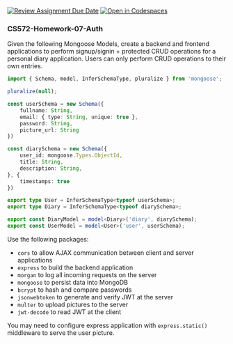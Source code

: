 [![Review Assignment Due Date](https://classroom.github.com/assets/deadline-readme-button-22041afd0340ce965d47ae6ef1cefeee28c7c493a6346c4f15d667ab976d596c.svg)](https://classroom.github.com/a/mTGnnNA6)
[![Open in Codespaces](https://classroom.github.com/assets/launch-codespace-2972f46106e565e64193e422d61a12cf1da4916b45550586e14ef0a7c637dd04.svg)](https://classroom.github.com/open-in-codespaces?assignment_repo_id=17451259)
### CS572-Homework-07-Auth
Given the following Mongoose Models, create a backend and frontend applications to perform signup/signin + protected CRUD operations for a personal diary application. Users can only perform CRUD operations to their own entries.
```typescript
import { Schema, model, InferSchemaType, pluralize } from 'mongoose';

pluralize(null);

const userSchema = new Schema({
    fullname: String,
    email: { type: String, unique: true },
    password: String,
    picture_url: String
})

const diarySchema = new Schema({
    user_id: mongoose.Types.ObjectId,
    title: String,
    description: String,
}, {
    timestamps: true
})

export type User = InferSchemaType<typeof userSchema>;
export type Diary = InferSchemaType<typeof diarySchema>;

export const DiaryModel = model<Diary>('diary', diarySchema);
export const UserModel = model<User>('user', userSchema);
```
Use the following packages:
* `cors` to allow AJAX communication between client and server applications
* `express` to build the backend application
* `morgan` to log all incoming requests on the server
* `mongoose` to persist data into MongoDB
* `bcrypt` to hash and compare passwords
* `jsonwebtoken` to generate and verify JWT at the server
* `multer` to upload pictures to the server
* `jwt-decode` to read JWT at the client
  
You may need to configure express application with `express.static()` middleware to serve the user picture.
